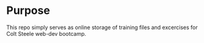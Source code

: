 # Purpose
This repo simply serves as online storage of training files
and excercises for Colt Steele web-dev bootcamp.
